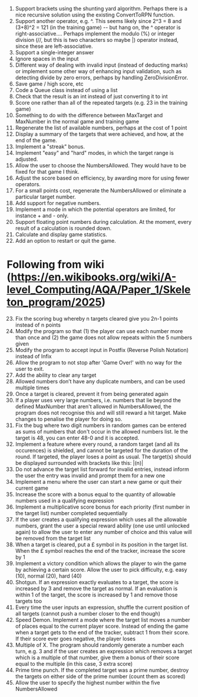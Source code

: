 1. Support brackets using the shunting yard algorithm. Perhaps there is a nice recursive solution using the existing ConvertToRPN function.
2. Support another operator, e.g. ^. This seems likely since 2^3 = 8 and (3+8)^2 = 121 (in the training game) -- but hang on, the ^ operator is right-associative.... Perhaps implement the modulo (%) or integer division (//, but this is two characters so maybe |) operator instead, since these are left-associative.
3. Support a single-integer answer
4. Ignore spaces in the input
5. Different way of dealing with invalid input (instead of deducting marks) or implement some other way of enhancing input validation, such as detecting divide by zero errors, perhaps by handling ZeroDivisionError.
6. Save game / high score, etc
7. Code a Queue class instead of using a list
8. Check that the result is an int instead of just converting it to int
9. Score one rather than all of the repeated targets (e.g. 23 in the training game)
10. Something to do with the difference between MaxTarget and MaxNumber in the normal game and training game
11. Regenerate the list of available numbers, perhaps at the cost of 1 point
12. Display a summary of the targets that were achieved, and how, at the end of the game.
13. Implement a "streak" bonus.
14. Implement "easy" and "hard" modes, in which the target range is adjusted.
15. Allow the user to choose the NumbersAllowed. They would have to be fixed for that game I think.
16. Adjust the score based on efficiency, by awarding more for using fewer operators.
17. For a small points cost, regenerate the NumbersAllowed or eliminate a particular target number.
18. Add support for negative numbers.
19. Implement a mode in which the potential operators are limited, for instance + and - only.
20. Support floating point numbers during calculation. At the moment, every result of a calculation is rounded down.
21. Calculate and display game statistics.
22. Add an option to restart or quit the game.

# Following from wiki (https://en.wikibooks.org/wiki/A-level_Computing/AQA/Paper_1/Skeleton_program/2025)

23. Fix the scoring bug whereby n targets cleared give you 2n-1 points instead of n points
24. Modify the program so that (1) the player can use each number more than once and (2) the game does not allow repeats within the 5 numbers given
25. Modify the program to accept input in Postfix (Reverse Polish Notation) instead of Infix
26. Allow the program to not stop after 'Game Over!' with no way for the user to exit.
27. Add the ability to clear any target
28. Allowed numbers don’t have any duplicate numbers, and can be used multiple times
29. Once a target is cleared, prevent it from being generated again
30. If a player uses very large numbers, i.e. numbers that lie beyond the defined MaxNumber that aren't allowed in NumbersAllowed, the program does not recognise this and will still reward a hit target. Make changes to penalise the player for doing so.
31. Fix the bug where two digit numbers in random games can be entered as sums of numbers that don't occur in the allowed numbers list. Ie the target is 48, you can enter 48-0 and it is accepted.
32. Implement a feature where every round, a random target (and all its occurences) is shielded, and cannot be targeted for the duration of the round. If targeted, the player loses a point as usual. The target(s) should be displayed surrounded with brackets like this: |(n)|
33. Do not advance the target list forward for invalid entries, instead inform the user the entry was invalid and prompt them for a new one
34. Implement a menu where the user can start a new game or quit their current game
35. Increase the score with a bonus equal to the quantity of allowable numbers used in a qualifying expression
36. Implement a multiplicative score bonus for each priority (first number in the target list) number completed sequentially
37. If the user creates a qualifying expression which uses all the allowable numbers, grant the user a special reward ability (one use until unlocked again) to allow the user to enter any number of choice and this value will be removed from the target list
38. When a target is cleared, put a £ symbol in its position in the target list. When the £ symbol reaches the end of the tracker, increase the score by 1
39. Implement a victory condition which allows the player to win the game by achieving a certain score. Allow the user to pick difficulty, e.g. easy (10), normal (20), hard (40)
40. Shotgun. If an expression exactly evaluates to a target, the score is increased by 3 and remove the target as normal. If an evaluation is within 1 of the target, the score is increased by 1 and remove those targets too
41. Every time the user inputs an expression, shuffle the current position of all targets (cannot push a number closer to the end though)
42. Speed Demon. Implement a mode where the target list moves a number of places equal to the current player score. Instead of ending the game when a target gets to the end of the tracker, subtract 1 from their score. If their score ever goes negative, the player loses
43. Multiple of X. The program should randomly generate a number each turn, e.g. 3 and if the user creates an expression which removes a target which is a multiple of that number, give them a bonus of their score equal to the multiple (in this case, 3 extra score)
44. Prime time punch. If the completed target was a prime number, destroy the targets on either side of the prime number (count them as scored)
45. Allow the user to specify the highest number within the five NumbersAllowed